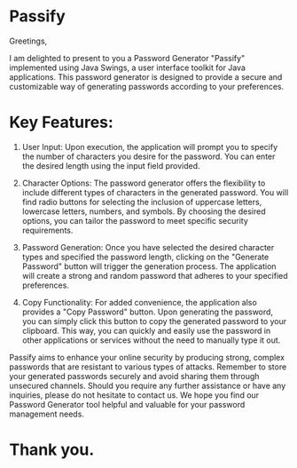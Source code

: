 # Passify
Greetings,

I am delighted to present to you a Password Generator "Passify" implemented using Java Swings, a user interface toolkit for Java applications. This password generator is designed to provide a secure and customizable way of generating passwords according to your preferences.

# Key Features:

1. User Input: 
Upon execution, the application will prompt you to specify the number of characters you desire for the password. You can enter the desired length using the input field provided.

2. Character Options:
The password generator offers the flexibility to include different types of characters in the generated password. You will find radio buttons for selecting the inclusion of uppercase letters, lowercase letters, numbers, and symbols. By choosing the desired options, you can tailor the password to meet specific security requirements.

3. Password Generation:
Once you have selected the desired character types and specified the password length, clicking on the "Generate Password" button will trigger the generation process. The application will create a strong and random password that adheres to your specified preferences.

4. Copy Functionality:
For added convenience, the application also provides a "Copy Password" button. Upon generating the password, you can simply click this button to copy the generated password to your clipboard. This way, you can quickly and easily use the password in other applications or services without the need to manually type it out.


Passify aims to enhance your online security by producing strong, complex passwords that are resistant to various types of attacks. Remember to store your generated passwords securely and avoid sharing them through unsecured channels.
Should you require any further assistance or have any inquiries, please do not hesitate to contact us. We hope you find our Password Generator tool helpful and valuable for your password management needs.

# Thank you.
